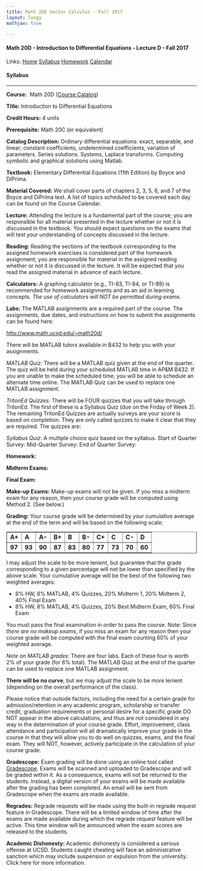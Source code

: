 ```yaml
---
title: Math 20E Vector Calculus - Fall 2017  
layout: longy
mathjax: true  

---
```

#### Math 20D - Introduction to Differential Equations - Lecture D - Fall 2017  
  Links: [Home][math20dHome]    [Syllabus][math20dSyl]    [Homework][math20dHW]    [Calendar][math20dCal]
    
   [math20dHome]:http://thanghuynh.org/teaching/math20d_f17.html
   [math20dSyl]:http://thanghuynh.org/teaching/math20d_f17_syllabus.html  
   [math20dHW]:http://thanghuynh.org/teaching/math20d_f17_hw.html  
   [math20dCal]:http://thanghuynh.org/teaching/math20d_f17_cal.html  


#### Syllabus
---

**Course:**  Math 20D  ([Course Catalog][courseCat])  

[courseCat]:http://www.ucsd.edu/catalog/courses/MATH.html#math20d

**Title:** Introduction to Differential Equations

**Credit Hours:** 4 units

**Prerequisite:** Math 20C (or equivalent)

**Catalog Description:** Ordinary differential equations: exact, separable, and linear; constant coefficients, undetermined coefficients, variation of parameters. Series solutions. Systems, Laplace transforms. Computing symbolic and graphical solutions using Matlab.

**Textbook:** Elementary Differential Equations (11th Edition) by Boyce and DiPrima.   

**Material Covered:**  We shall cover parts of chapters 2, 3, 5, 6, and 7 of the Boyce and DiPrima text. A list of topics scheduled to be covered each day can be found on the  Course Calendar.  

**Lecture:** Attending the lecture is a fundamental part of the course; you are responsible for all material presented in the lecture whether or not it is discussed in the textbook. You should expect questions on the exams that will test your understanding of concepts discussed in the lecture.

**Reading:** Reading the sections of the textbook corresponding to the assigned homework exercises is considered part of the homework assignment; you are responsible for material in the assigned reading whether or not it is discussed in the lecture. It will be expected that you read the assigned material in advance of each lecture.  

**Calculators:** A graphing calculator (e.g., TI-83, TI-84, or TI-89) is recommended for homework assignments and as an aid in learning concepts. *The use of calculators will NOT be permitted during exams.*  

**Labs:**   The MATLAB assignments are a required part of the course. The assignments, due dates, and instructions on how to submit the assignments can be found here:

<http://www.math.ucsd.edu/~math20d/>

There will be MATLAB tutors available in B432 to help you with your assignments.  

*MATLAB Quiz:*   There will be a MATLAB quiz given at the end of the quarter. The quiz will be held during your scheduled MATLAB time in AP&M B432. If you are unable to make the scheduled time, you will be able to schedule an alternate time online. The MATLAB Quiz can be used to replace one MATLAB assignment.

*TritonEd Quizzes:*  There will be FOUR quizzes that you will take through TritonEd. The first of these is a Syllabus Quiz (due on the Friday of Week 2). The remaining TritonEd Quizzes are actually surveys are your score is based on completion. They are only called quizzes to make it clear that they are required. The quizzes are:

*Syllabus Quiz:* A multiple choice quiz based on the syllabus.
Start of Quarter Survey:
Mid-Quarter Survey:
End of Quarter Survey:

**Homework:** 
  


**Midterm Exams:** 

**Final Exam:** 

**Make-up Exams:**  Make-up exams will not be given. If you miss a midterm exam for any reason, then your course grade will be computed using Method 2. (See below.)

**Grading:** Your course grade will be determined by your cumulative average at the end of the term and will be based on the following scale:  

<center>        
<table class="grades" border="1" cellspacing="0" cellpadding="0">
<tbody>
<tr>
<td><b>A+</b></td>
<td><b>A</b></td>
<td><b>A-</b></td>
<td><b>B+</b></td>
<td><b>B</b></td>
<td><b>B-</b></td>
<td><b>C+</b></td>
<td><b>C</b></td>
<td><b>C-</b></td>
<td><b>D</b></td>
</tr>
<tr>
<td><b>97</b></td>
<td><b>93</b></td>
<td><b>90</b></td>
<td><b>87</b></td>
<td><b>83</b></td>
<td><b>80</b></td>
<td><b>77</b></td>
<td><b>73</b></td>
<td><b>70</b></td>
<td><b>60</b></td>
</tr>
</tbody>
</table>
</center>



I may adjust the scale to be more lenient, but guarantee that the grade corresponding to a given percentage will not be lower than specified by the above scale. Your cumulative average will be the best of the following two weighted averages:  

* 8% HW,   8% MATLAB,   4% Quizzes,   20% Midterm 1,   20% Midterm 2,   40% Final Exam
* 8% HW,   8% MATLAB,   4% Quizzes,   20% Best Midterm Exam,   60% Final Exam  

You must pass the final examination in order to pass the course. Note: Since *there are no makeup exams*, if you miss an exam for any reason then your course grade will be computed with the final exam counting 60% of your weighted average.  

*Note on MATLAB grades:*  There are four labs. Each of these four is worth 2% of your grade (for 8% total). The MATLAB Quiz at the end of the quarter can be used to replace one MATLAB assignment. 

**There will be no curve**, but we may adjust the scale to be more lenient (depending on the overall performance of the class). 

Please notice that outside factors, including the need for a certain grade for admission/retention in any academic program, scholarship or transfer credit, graduation requirements or personal desire for a specific grade DO NOT appear in the above calculations, and thus are not considered in any way in the determination of your course grade. Effort, improvement, class attendance and participation will all dramatically improve your grade in the course in that they will allow you to do well on quizzes, exams, and the final exam. They will NOT, however, actively participate in the calculation of your course grade. 


**Gradescope:** Exam grading will be done using an online tool called [Gradescope][GS]. Exams will be scanned and uploaded to Gradescope and will be graded within it. As a consequence, exams will not be returned to the students. Instead, a digital version of your exams will be made available after the grading has been completed. An email will be sent from Gradescope when the exams are made available.  

[GS]:https://gradescope.com/  

**Regrades:** Regrade requests will be made using the built-in regrade request feature in Gradescope. There will be a limited window of time after the exams are made available during which the regrade request feature will be active. This time window will be announced when the exam scores are released to the students.

**Academic Dishonesty:** Academic dishonesty is considered a serious offense at UCSD. Students caught cheating will face an administrative sanction which may include suspension or expulsion from the university. Click here for more information.
